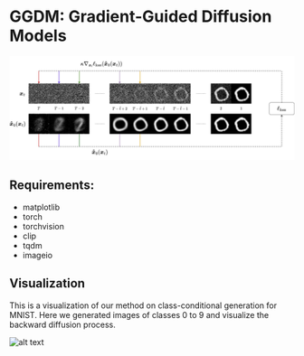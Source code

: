 # GGDM: Gradient-Guided Diffusion Models

![alt text](https://github.com/AditMeh/GGDM/blob/gradient_guided_diffusion/MNIST_PNG.png?raw=true)

## Requirements:
- matplotlib
- torch
- torchvision
- clip
- tqdm
- imageio

## Visualization

This is a visualization of our method on class-conditional generation for MNIST. Here we generated images of classes 0 to 9 and visualize the backward diffusion process.

![alt text](https://github.com/AditMeh/GGDM/blob/gradient_guided_diffusion/mnist_visualization_full.gif?raw=true)


